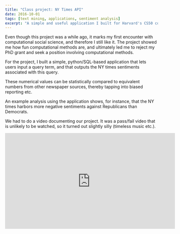 ```yaml
---
title: "Class project: NY Times API"
date: 2016-10-01
tags: [text mining, applications, sentiment analysis]
excerpt: "A simple and useful application I built for Harvard's CS50 course"
---
```


Even though this project was a while ago, it marks my first encounter with computational social science, and therefore I still like it. The project showed me how fun computational methods are, and ultimately led me to reject my PhD grant and seek a position involving computational methods.

For the project, I built a simple, python/SQL-based application that lets users input a query term, and that outputs the NY times sentiments associated with this query.

These numerical values can be statistically compared to equivalent numbers from other newspaper sources, thereby tapping into biased reporting etc.

An example analysis using the application shows, for instance, that the NY times harbors more negative sentiments against Republicans than Democrats.

We had to do a video documenting our project. It was a pass/fail video that is unlikely to be watched, so it turned out slightly silly (timeless music etc.). 

<iframe width="560" height="315" src="https://www.youtube.com/embed/RQ2ghtso9Sk" frameborder="0" allow="autoplay; encrypted-media" allowfullscreen></iframe>

